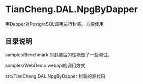 # TianCheng.DAL.NpgByDapper

用Dapper对PostgreSQL调用进行封装。方便使用

## 目录说明

samples/Benchmark 对封装后的性能做了一些测试。

samples/WebDemo   webapi的调用方式

src/TianCheng.DAL.NpgByDapper 封装的源代码

